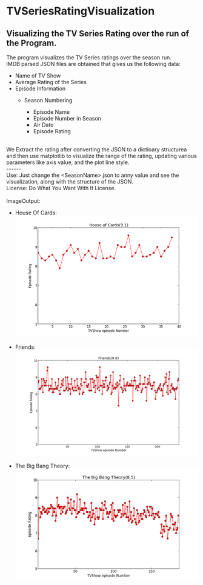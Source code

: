 # TVSeriesRatingVisualization
Visualizing the TV Series Rating over the run of the Program.<br>
-----
The program visualizes the TV Series ratings over the season run.<br>
IMDB parsed JSON files are obtained that gives us the following data:<br>
<ul>
<li>Name of TV Show</li>
<li>Average Rating of the Series</li>
<li>Episode Information</li>
<ul>
<li>Season Numbering</li>
<ul>
<li>Episode Name</li>
<li>Episode Number in Season</li>
<li>Air Date</li>
<li>Episode Rating</li>
</ul>
</ul>
</ul>
<br>
We Extract the rating after converting the JSON to a dictioary structurea and then use matplotlib to visualize the range of the rating, updating 
various parameters like axis value, and the plot line style.<br>
------<br>
Use: Just change the &lt;SeasonName&gt;.json to anny value and see the visualization, along with the structure of the JSON.<br>
License: Do What You Want With It License.<br><br>
ImageOutput:<br>
<ul>
<li>House Of Cards:</li>
<img src="test.png"><br><br>
<li>Friends:</li>
<img src="test1.png"><br><br>
<li>The Big Bang Theory:</li>
<img src="test2.png"><br><br>
</ul>
